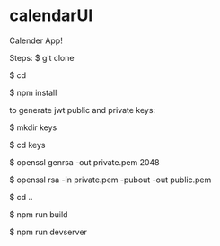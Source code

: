 # calendarUI

Calender App!

Steps:
$ git clone <repo>

$ cd <reponame>

$ npm install

to generate jwt public and private keys:

$ mkdir keys

$ cd keys

$ openssl genrsa -out private.pem 2048

$ openssl rsa -in private.pem -pubout -out public.pem

$ cd ..

$ npm run build

$ npm run devserver
